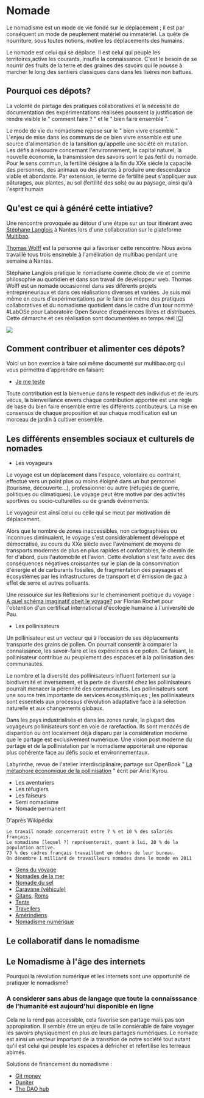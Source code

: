 # Nomade
Le nomadisme est un mode de vie fondé sur le déplacement ; il est par conséquent un mode de peuplement matériel ou immatériel. La quête de nourriture, sous toutes notions, motive les déplacements des humains.

Le nomade est celui qui se déplace. Il est celui qui peuple les territoires,active les courants, insufle la connaissance. C'est le besoin de se nourrir des fruits de la terre et des graines des savoirs qui le pousse à marcher le long des sentiers classiques dans dans les lisères non battues. 


## Pourquoi ces dépots?

La volonté de partage des pratiques collaboratives et la nécessité de documentation des expérimentations réalisées poussent la justification de rendre visible le " comment faire ? " et le " bien faire ensemble ". 

Le mode de vie du nomadisme repose sur le " bien vivre ensemble ". L'enjeu de mise dans les communs de ce bien vivre ensemble est une source d'alimentation de la tansition qu'appelle une société en mutation. Les défis à résoudre concernant l'environnement, le capital naturel, la nouvelle économie, la transmission des savoirs sont le pas fertil du nomade. Pour le sens commun, la fertilité désigne à la fin du XXe siècle la capacité des personnes, des animaux ou des plantes à produire une descendance viable et abondante. Par extension, le terme de fertilité peut s'appliquer aux pâturages, aux plantes, au sol (fertilité des sols) ou au paysage, ainsi qu'à l'esprit humain

## Qu'est ce qui à généré cette intiative?

Une rencontre provoquée au détour d'une étape sur un tour itinérant avec [Stéphane Langlois](http://scopyleft.fr/) à Nantes lors d'une collaboration sur le plateforme [Multibao](http://www.multibao.org/). 

[Thomas Wolff](https://twitter.com/thom_wolff) est la personne qui a favoriser cette rencontre. Nous avons travaillé tous trois ensmeble à l'améliration de multibao pendant une semaine à Nantes. 

Stéphane Langlois pratique le nomadisme comme choix de vie et comme philosophie au quotidien et dans son travail de développeur web.
Thomas Wolff est un nomade occasionnel dans ses diférents projets entrepreneuriaux et dans ces réalisations diverses et variées.
Je suis moi même en cours d'expérimentations par le faire soi même des pratiques collaboratives et du nomadisme quotidient dans le cadre d'un tour nommé #LabOSe pour Laboratoire Open Source d’expériences libres et distribuées. Cette démarche et ces réalisation sont documentées en temps réél [ICI](https://hackpad.com/LabOSe-Laboratoire-Open-Source-dexpriences-libres-et-distribues-SA2B7bDZcbV)

![](https://framapic.org/TWrhbGvT7PPu/MNzdKIxgbMiy)

## Comment contribuer et alimenter ces dépots? 

Voici un bon exercice à faire soi même documenté sur multibao.org qui vous permettra d'apprendre en faisant:

- [Je me teste](http://www.multibao.org/)

Toute contribution est la bienvenue dans le respect des individus et de leurs vécus, la bienveillance envers chaque contribution apportée est une règle de base du bien faire ensemble entre les différents contibuteurs. 
La mise en consensus de chaque proposition et sur chaque modification est un morceau de jardin à cultiver ensemble. 

## Les différents ensembles sociaux et culturels de nomades

- Les voyageurs

Le voyage est un déplacement dans l'espace, volontaire ou contraint, effectué vers un point plus ou moins éloigné dans un but personnel (tourisme, découverte...), professionnel ou autre (réfugiés de guerre, politiques ou climatiques). Le voyage peut être motivé par des activités sportives ou socio-culturelles ou de grands événements.

Le voyageur est ainsi celui ou celle qui se meut par motivation de déplacement.

Alors que le nombre de zones inaccessibles, non cartographiées ou inconnues diminuaient, le voyage s'est considérablement développé et démocratisé, au cours du XXe siècle avec l'avènement de moyens de transports modernes de plus en plus rapides et confortables, le chemin de fer d'abord, puis l'automobile et l'avion. Cette évolution s'est faite avec des conséquences négatives croissantes sur le plan de la consommation d'énergie et de carburants fossiles, de fragmentation des paysages et écosystèmes par les infrastructures de transport et d'émission de gaz à effet de serre et autres polluants.

Une ressource sur les Réflexions sur le cheminement poëtique du voyage : [A quel schéma imaginatif obeit le voyage?](http://web.univ-pau.fr/RECHERCHE/CIEH/documents/CIEH_Florian_Rochet.pdf) par Florian Rochet pour l'obtention d'un certificat international d'écologie humaine à l'université de Pau. 

- Les pollinisateurs

Un pollinisateur est un vecteur qui à l’occasion de ses déplacements transporte des grains de pollen. On pourrait consentir à comparer la connaissance, les savoir-faire et les expéreinces à ce pollen. Ce faisant, le pollinisateur contribue au peuplement des espaces et à la pollinisation des communautés. 

Le nombre et la diversité des pollinisateurs influent fortement sur la biodiversité et inversement, et la perte de diversité chez les pollinisateurs pourrait menacer la pérennité des communautés. Les pollinisateurs sont une source très importante de services écosystémiques ; les pollinisateurs sont essentiels aux processus d’évolution adaptative face à la sélection naturelle et aux changements globaux.

Dans les pays industrialisés et dans les zones rurale, la plupart des voyageurs pollinisateurs sont en voie de rarefaction. Ils sont menacés de disparition ou ont localement déjà disparu par la considération moderne que le partage est exclusivement numérique. Une vision post moderne du partage et de la pollinistation par le nomadisme apporterait une réponse plus cohérente face au défis socio et environnementaux.

Labyrinthe, revue de l'atelier interdisciplinaire, partage sur OpenBook "
[La métaphore économique de la pollinisation](http://labyrinthe.revues.org/4306) " écrit par Ariel Kyrou.

- Les aventuriers
- Les réfugiers
- Les faiseurs
- Semi nomadisme
- Nomade permanent


D'après Wikipédia: 

    Le travail nomade concernerait entre 7 % et 10 % des salariés français.
    Le nomadisme [lequel ?] représenterait, quant à lui, 20 % de la population active.
    73 % des cadres français travaillent en dehors de leur bureau.
    On dénombre 1 milliard de travailleurs nomades dans le monde en 2011



<ul>
<li><a href="/wiki/Gens_du_voyage" title="Gens du voyage">Gens du voyage</a></li>
<li><a href="/wiki/Nomades_de_la_mer" title="Nomades de la mer">Nomades de la mer</a></li>
<li><a href="/wiki/Nomade_du_sel" title="Nomade du sel">Nomade du sel</a></li>
<li><a href="/wiki/Caravane_(v%C3%A9hicule)" title="Caravane (véhicule)">Caravane (véhicule)</a></li>
<li><a href="/wiki/Gitan" title="Gitan" class="mw-redirect">Gitans</a>, <a href="/wiki/Roms" title="Roms">Roms</a></li>
<li><a href="/wiki/Tente" title="Tente">Tente</a></li>
<li><a href="/wiki/Travellers" title="Travellers">Travellers</a></li>
<li><a href="/wiki/Am%C3%A9rindiens" title="Amérindiens">Amérindiens</a></li>
<li><a href="/wiki/Nomadisme_num%C3%A9rique" title="Nomadisme numérique">Nomadisme numérique</a></li>
</ul>

## Le collaboratif dans le nomadisme

## Le Nomadisme à l'âge des internets

Pourquoi la révolution numérique et les internets sont une opportunité de pratiquer le nomadisme? 

### A considerer sans abus de langage que toute la connaisssance de l'humanité est aujourd'hui disponible en ligne
Cela ne la rend pas accessible, cela favorise son partage mais pas son appropiration. Il semble être un enjeu de taille consiérable de faire voyager les savoirs physiquement en plus de leurs partages numériques. Le nomade est ainsi un vecteur important de la transition de notre société tout autant qu'il est celui qui peuple les espaces à défricher et refertilise les terreaux abimés. 


Solutions de financement du nomadisme :

- [Git money](http://gitmoney.io/#services)
- [Duniter](https://fr.duniter.org/ucoin-rename-duniter/)
- [The DAO hub](https://daohub.org/)

